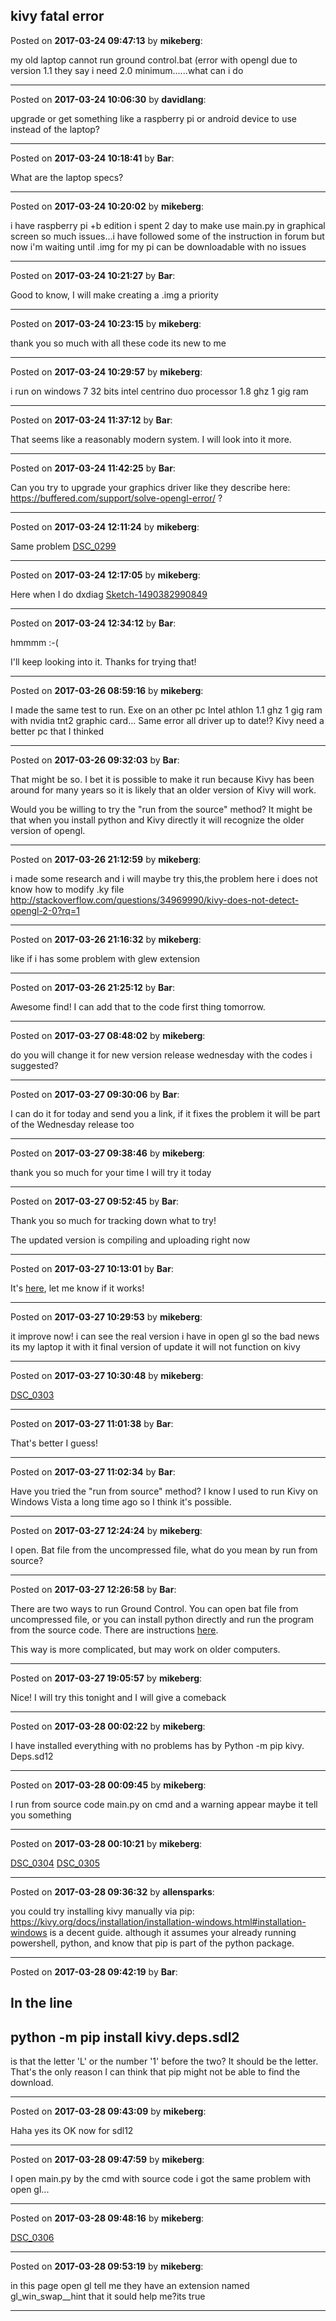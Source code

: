 ## kivy fatal error
Posted on **2017-03-24 09:47:13** by **mikeberg**:

my old laptop cannot run ground control.bat (error with opengl due to version 1.1 they say i need 2.0 minimum......what can i do

---

Posted on **2017-03-24 10:06:30** by **davidlang**:

upgrade or get something like a raspberry pi or android device to use instead of the laptop?

---

Posted on **2017-03-24 10:18:41** by **Bar**:

What are the laptop specs?

---

Posted on **2017-03-24 10:20:02** by **mikeberg**:

i have raspberry pi +b edition i spent 2 day to make use main.py  in graphical screen so much issues...i have followed some of the instruction in forum but now i'm waiting until .img for my pi can be downloadable with no issues

---

Posted on **2017-03-24 10:21:27** by **Bar**:

Good to know, I will make creating a .img a priority

---

Posted on **2017-03-24 10:23:15** by **mikeberg**:

thank you so much with all these code its new to me

---

Posted on **2017-03-24 10:29:57** by **mikeberg**:

i run on windows 7 32 bits intel centrino duo processor 1.8 ghz 1 gig ram

---

Posted on **2017-03-24 11:37:12** by **Bar**:

That seems like a reasonably modern system. I will look into it more.

---

Posted on **2017-03-24 11:42:25** by **Bar**:

Can you try to upgrade your graphics driver like they describe here: https://buffered.com/support/solve-opengl-error/ ?

---

Posted on **2017-03-24 12:11:24** by **mikeberg**:

Same problem  [DSC_0299](//muut.com/u/maslowcnc/s3/:maslowcnc:KUOh:dsc_0299.jpg.jpg)

---

Posted on **2017-03-24 12:17:05** by **mikeberg**:

Here when I do dxdiag  [Sketch-1490382990849](//muut.com/u/maslowcnc/s3/:maslowcnc:staT:sketch1490382990849.png.jpg)

---

Posted on **2017-03-24 12:34:12** by **Bar**:

hmmmm :-(

I'll keep looking into it. Thanks for trying that!

---

Posted on **2017-03-26 08:59:16** by **mikeberg**:

I made the same test to run. Exe on an other pc Intel athlon 1.1 ghz 1 gig ram with  nvidia tnt2 graphic card... Same error all driver up to date!?  Kivy need a better pc that I thinked

---

Posted on **2017-03-26 09:32:03** by **Bar**:

That might be so. I bet it is possible to make it run because Kivy has been around for many years so it is likely that an older version of Kivy will work.

Would you be willing to try the "run from the source" method? It might be that when you install python and Kivy directly it will recognize the older version of opengl.

---

Posted on **2017-03-26 21:12:59** by **mikeberg**:

i made some research and i will  maybe try this,the problem here  i does not know how to modify .ky file
http://stackoverflow.com/questions/34969990/kivy-does-not-detect-opengl-2-0?rq=1

---

Posted on **2017-03-26 21:16:32** by **mikeberg**:

like if i has some problem with glew extension

---

Posted on **2017-03-26 21:25:12** by **Bar**:

Awesome find! I can add that to the code first thing tomorrow.

---

Posted on **2017-03-27 08:48:02** by **mikeberg**:

do you will change it for new version release wednesday with the codes i suggested?

---

Posted on **2017-03-27 09:30:06** by **Bar**:

I can do it for today and send you a link, if it fixes the problem it will be part of the Wednesday release too

---

Posted on **2017-03-27 09:38:46** by **mikeberg**:

thank you so much for your time I will try it today

---

Posted on **2017-03-27 09:52:45** by **Bar**:

Thank you so much for tracking down what to try!

The updated version is compiling and uploading right now

---

Posted on **2017-03-27 10:13:01** by **Bar**:

It's [here](https://github.com/MaslowCNC/GroundControl/blob/open-gl-issue-take-three/GroundControl-Windows%20Portable-openGL.zip), let me know if it works!

---

Posted on **2017-03-27 10:29:53** by **mikeberg**:

it improve now! i can see the real version i have in open gl so the bad news its my laptop it with it final version of update it will not function on kivy

---

Posted on **2017-03-27 10:30:48** by **mikeberg**:

[DSC_0303](//muut.com/u/maslowcnc/s3/:maslowcnc:dJYn:dsc_0303.jpg.jpg)

---

Posted on **2017-03-27 11:01:38** by **Bar**:

That's better I guess!

---

Posted on **2017-03-27 11:02:34** by **Bar**:

Have you tried the "run from source" method? I know I used to run Kivy on Windows Vista a long time ago so I think it's possible.

---

Posted on **2017-03-27 12:24:24** by **mikeberg**:

I open. Bat file from the uncompressed file, what do you mean by run from source?

---

Posted on **2017-03-27 12:26:58** by **Bar**:

There are two ways to run Ground Control. You can open bat file from uncompressed file, or you can install python directly and run the program from the source code. There are instructions [here](https://github.com/MaslowCNC/GroundControl/wiki/Windows). 

This way is more complicated, but may work on older computers.

---

Posted on **2017-03-27 19:05:57** by **mikeberg**:

Nice! I will try this tonight and I will give a comeback

---

Posted on **2017-03-28 00:02:22** by **mikeberg**:

I have installed everything with no problems has by Python -m pip kivy. Deps.sd12

---

Posted on **2017-03-28 00:09:45** by **mikeberg**:

I run from source code main.py on cmd and a warning appear maybe it tell you something

---

Posted on **2017-03-28 00:10:21** by **mikeberg**:

[DSC_0304](//muut.com/u/maslowcnc/s3/:maslowcnc:CX2w:dsc_0304.jpg.jpg)  [DSC_0305](//muut.com/u/maslowcnc/s3/:maslowcnc:nIs5:dsc_0305.jpg.jpg)

---

Posted on **2017-03-28 09:36:32** by **allensparks**:

you could try installing kivy manually via pip: https://kivy.org/docs/installation/installation-windows.html#installation-windows is a decent guide. although it assumes your already running powershell, python, and know that pip is part of the python package.

---

Posted on **2017-03-28 09:42:19** by **Bar**:

In the line
---
python -m pip install kivy.deps.sdl2
---

is that the letter 'L' or the number '1' before the two? It should be the letter. That's the only reason I can think that pip might not be able to find the download.

---

Posted on **2017-03-28 09:43:09** by **mikeberg**:

Haha yes its OK now for sdl12

---

Posted on **2017-03-28 09:47:59** by **mikeberg**:

I open main.py by the cmd with source code i got the same problem with open gl...

---

Posted on **2017-03-28 09:48:16** by **mikeberg**:

[DSC_0306](//muut.com/u/maslowcnc/s3/:maslowcnc:IY8x:dsc_0306.jpg.jpg)

---

Posted on **2017-03-28 09:53:19** by **mikeberg**:

in this page open gl tell me they have an extension  named gl_win_swap__hint that it sould help me?its true

---

